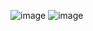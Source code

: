 ![image](https://github.com/fevziatanoglu/Angular-Movie-App/assets/95905332/71680dab-4da6-4cfb-ae0c-3e8788327f1c)
![image](https://github.com/fevziatanoglu/Angular-Movie-App/assets/95905332/fd09af8a-608f-45e7-97e0-cf3103cbc6a2)

